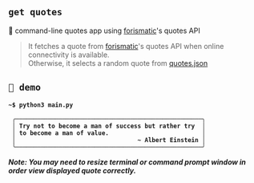## `get quotes`
📜 command-line quotes app using [forismatic](https://api.forismatic.com/api/1.0/)'s quotes API 

> It fetches a quote from [forismatic](https://api.forismatic.com/api/1.0/)'s quotes API when online connectivity is available.  
> Otherwise, it selects a random quote from [quotes.json](/quotes.json)

## `🎯 demo`
<b>

```
~$ python3 main.py

 ╭────────────────────────────────────────────────────╮
 │ Try not to become a man of success but rather try  │
 │ to become a man of value.                          │
 │                                  ~ Albert Einstein │
 ╰────────────────────────────────────────────────────╯
```
</b>

***Note: You may need to resize terminal or command prompt window in order view displayed quote correctly.***